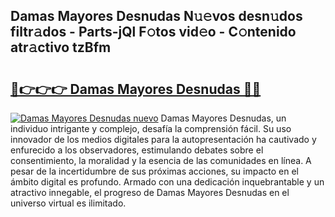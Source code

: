 ## Damas Mayores Desnudas N𝚞𝚎vos desn𝚞dos filtr𝚊dos - Parts-jQl F𝚘tos vid𝚎o - C𝚘ntenido atr𝚊ctivo tzBfm

# <h2><a href="http://mbaq8i.tromn.icu/?c=Damas+Mayores+Desnudas">🔗👉👉👉 Damas Mayores Desnudas 🔗🔗</a></h2>

[![Damas Mayores Desnudas nuevo](https://i.imgur.com/pEAQMta.gif)](http://mbaq8i.tromn.icu/?c=Damas+Mayores+Desnudas)
Damas Mayores Desnudas, un individuo intrigante y complejo, desafía la comprensión fácil. Su uso innovador de los medios digitales para la autopresentación ha cautivado y enfurecido a los observadores, estimulando debates sobre el consentimiento, la moralidad y la esencia de las comunidades en línea. A pesar de la incertidumbre de sus próximas acciones, su impacto en el ámbito digital es profundo. Armado con una dedicación inquebrantable y un atractivo innegable, el progreso de Damas Mayores Desnudas en el universo virtual es ilimitado.

